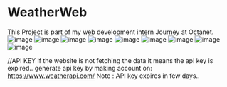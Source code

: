 # WeatherWeb
This Project is part of my web development intern Journey at Octanet.
![image](https://github.com/IamJayPrakash/WeatherWeb/assets/97893456/1104e8c9-72d4-4b08-a935-42fbcae38285)
![image](https://github.com/IamJayPrakash/WeatherWeb/assets/97893456/d67b09de-d36f-44b0-8ec1-25e6d411097f)
![image](https://github.com/IamJayPrakash/WeatherWeb/assets/97893456/118b3b2b-111b-4649-b112-f8ac20b73309)
![image](https://github.com/IamJayPrakash/WeatherWeb/assets/97893456/97b60c19-1458-46f8-9d76-1b35a37d7c93)
![image](https://github.com/IamJayPrakash/WeatherWeb/assets/97893456/805bf2ad-87a1-4cf7-860f-bab169948a43)
![image](https://github.com/IamJayPrakash/WeatherWeb/assets/97893456/04e014a8-6f1c-495f-b695-22763c2a5c66)
![image](https://github.com/IamJayPrakash/WeatherWeb/assets/97893456/32e03592-bdd9-4950-9c82-a7b37d1b30b2)
![image](https://github.com/IamJayPrakash/WeatherWeb/assets/97893456/785f0ba7-1c6d-4a86-b7f5-d51716aab908)
![image](https://github.com/IamJayPrakash/WeatherWeb/assets/97893456/1b23e7ff-c65c-4a66-a6df-4e355fdad9df)


//API KEY 
if the website is not fetching the data it means the api key is expired..
generate api key by making account on: https://www.weatherapi.com/
Note : API key expires in few days..
